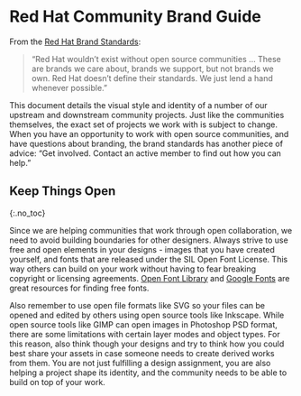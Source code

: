 # Red Hat Community Brand Guide

From the [Red Hat Brand Standards](http://brand.redhat.com/logos/communitylogos/):

> “Red Hat wouldn’t exist without open source communities … These are brands we care about, brands we support, but not brands we own. Red Hat doesn’t define their standards. We just lend a hand whenever possible.”

This document details the visual style and identity of a number of our upstream and downstream community projects. Just like the communities themselves, the exact set of projects we work with is subject to change. When you have an opportunity to work with open source communities, and have questions about branding, the brand standards has another piece of advice: “Get involved. Contact an active member to find out how you can help.”

## Keep Things Open
{:.no_toc}

Since we are helping communities that work through open collaboration, we need to avoid building boundaries for other designers. Always strive to use free and open elements in your designs - images that you have created yourself, and fonts that are released under the SIL Open Font License. This way others can build on your work without having to fear breaking copyright or licensing agreements. [Open Font Library](https://fontlibrary.org/) and [Google Fonts](https://www.google.com/fonts) are great resources for finding free fonts.

Also remember to use open file formats like SVG so your files can be opened and edited by others using open source tools like Inkscape. While open source tools like GIMP can open images in Photoshop PSD format, there are some limitations with certain layer modes and object types. For this reason, also think though your designs and try to think how you could best share your assets in case someone needs to create derived works from them. You are not just fulfilling a design assignment, you are also helping a project shape its identity, and the community needs to be able to build on top of your work.
